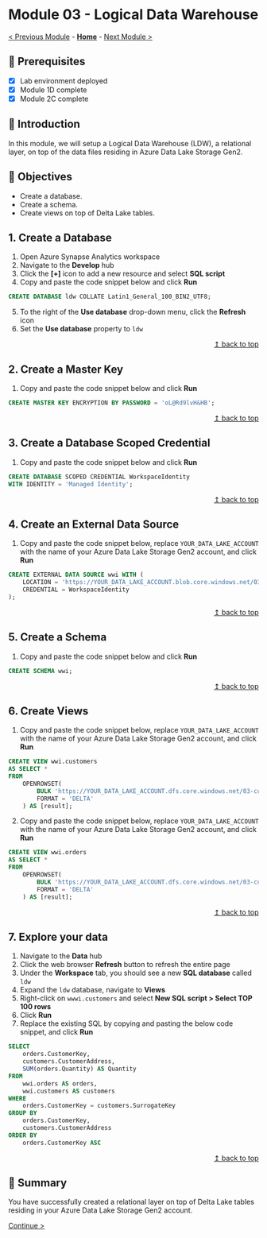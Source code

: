 # Module 03 - Logical Data Warehouse

[< Previous Module](../modules/module02c.md) - **[Home](../README.md)** - [Next Module >](../modules/module04.md)

## :thinking: Prerequisites

- [x] Lab environment deployed
- [x] Module 1D complete
- [x] Module 2C complete

## :loudspeaker: Introduction

In this module, we will setup a Logical Data Warehouse (LDW), a relational layer, on top of the data files residing in Azure Data Lake Storage Gen2.

## :dart: Objectives

* Create a database.
* Create a schema.
* Create views on top of Delta Lake tables.

## 1. Create a Database

1. Open Azure Synapse Analytics workspace
2. Navigate to the **Develop** hub
3. Click the **[+]** icon to add a new resource and select **SQL script**
4. Copy and paste the code snippet below and click **Run**
```sql
CREATE DATABASE ldw COLLATE Latin1_General_100_BIN2_UTF8;
```
5. To the right of the **Use database** drop-down menu, click the **Refresh** icon
6. Set the **Use database** property to `ldw`

<div align="right"><a href="#module-03---logical-data-warehouse">↥ back to top</a></div>

## 2. Create a Master Key

1. Copy and paste the code snippet below and click **Run**
```sql
CREATE MASTER KEY ENCRYPTION BY PASSWORD = 'oL@Rd9lvH&HB';
```

<div align="right"><a href="#module-03---logical-data-warehouse">↥ back to top</a></div>


## 3. Create a Database Scoped Credential

1. Copy and paste the code snippet below and click **Run**
```sql
CREATE DATABASE SCOPED CREDENTIAL WorkspaceIdentity
WITH IDENTITY = 'Managed Identity';
```

<div align="right"><a href="#module-03---logical-data-warehouse">↥ back to top</a></div>

## 4. Create an External Data Source

1. Copy and paste the code snippet below, replace `YOUR_DATA_LAKE_ACCOUNT` with the name of your Azure Data Lake Storage Gen2 account, and click **Run**
```sql
CREATE EXTERNAL DATA SOURCE wwi WITH (
    LOCATION = 'https://YOUR_DATA_LAKE_ACCOUNT.blob.core.windows.net/03-curated/wwi/',
    CREDENTIAL = WorkspaceIdentity
);
```

<div align="right"><a href="#module-03---logical-data-warehouse">↥ back to top</a></div>

## 5. Create a Schema

1. Copy and paste the code snippet below and click **Run**
```sql
CREATE SCHEMA wwi;
```

<div align="right"><a href="#module-03---logical-data-warehouse">↥ back to top</a></div>

## 6. Create Views

1. Copy and paste the code snippet below, replace `YOUR_DATA_LAKE_ACCOUNT` with the name of your Azure Data Lake Storage Gen2 account, and click **Run**
```sql
CREATE VIEW wwi.customers
AS SELECT *
FROM
    OPENROWSET(
        BULK 'https://YOUR_DATA_LAKE_ACCOUNT.dfs.core.windows.net/03-curated/wwi/customers',
        FORMAT = 'DELTA'
    ) AS [result];
```
2. Copy and paste the code snippet below, replace `YOUR_DATA_LAKE_ACCOUNT` with the name of your Azure Data Lake Storage Gen2 account, and click **Run**
```sql
CREATE VIEW wwi.orders
AS SELECT *
FROM
    OPENROWSET(
        BULK 'https://YOUR_DATA_LAKE_ACCOUNT.dfs.core.windows.net/03-curated/wwi/orders',
        FORMAT = 'DELTA'
    ) AS [result];
```

<div align="right"><a href="#module-03---logical-data-warehouse">↥ back to top</a></div>

## 7. Explore your data

1. Navigate to the **Data** hub
2. Click the web browser **Refresh** button to refresh the entire page
3. Under the **Workspace** tab, you should see a new **SQL database** called `ldw`
4. Expand the `ldw` database, navigate to **Views**
5. Right-click on `wwwi.customers` and select **New SQL script > Select TOP 100 rows**
6. Click **Run**
7. Replace the existing SQL by copying and pasting the below code snippet, and click **Run**
```sql
SELECT
    orders.CustomerKey,
    customers.CustomerAddress,
    SUM(orders.Quantity) AS Quantity
FROM
    wwi.orders AS orders,
    wwi.customers AS customers
WHERE
    orders.CustomerKey = customers.SurrogateKey
GROUP BY
    orders.CustomerKey,
    customers.CustomerAddress
ORDER BY
    orders.CustomerKey ASC
```

<div align="right"><a href="#module-03---logical-data-warehouse">↥ back to top</a></div>

## :tada: Summary

You have successfully created a relational layer on top of Delta Lake tables residing in your Azure Data Lake Storage Gen2 account.

[Continue >](../modules/module04.md)